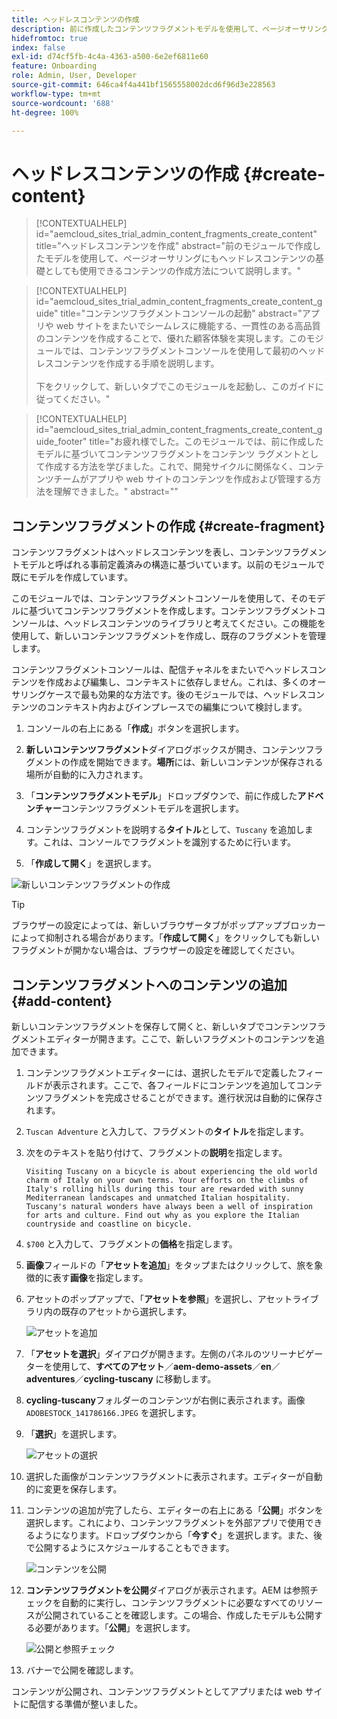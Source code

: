 ```yaml
---
title: ヘッドレスコンテンツの作成
description: 前に作成したコンテンツフラグメントモデルを使用して、ページオーサリングに使用できる、またはヘッドレスコンテンツの基礎として使用できるコンテンツを作成します。
hidefromtoc: true
index: false
exl-id: d74cf5fb-4c4a-4363-a500-6e2ef6811e60
feature: Onboarding
role: Admin, User, Developer
source-git-commit: 646ca4f4a441bf1565558002dcd6f96d3e228563
workflow-type: tm+mt
source-wordcount: '688'
ht-degree: 100%

---
```



# ヘッドレスコンテンツの作成 {#create-content}

>[!CONTEXTUALHELP]
>id="aemcloud_sites_trial_admin_content_fragments_create_content"
>title="ヘッドレスコンテンツを作成"
>abstract="前のモジュールで作成したモデルを使用して、ページオーサリングにもヘッドレスコンテンツの基礎としても使用できるコンテンツの作成方法について説明します。"

>[!CONTEXTUALHELP]
>id="aemcloud_sites_trial_admin_content_fragments_create_content_guide"
>title="コンテンツフラグメントコンソールの起動"
>abstract="アプリや web サイトをまたいでシームレスに機能する、一貫性のある高品質のコンテンツを作成することで、優れた顧客体験を実現します。このモジュールでは、コンテンツフラグメントコンソールを使用して最初のヘッドレスコンテンツを作成する手順を説明します。<br><br>下をクリックして、新しいタブでこのモジュールを起動し、このガイドに従ってください。"

>[!CONTEXTUALHELP]
>id="aemcloud_sites_trial_admin_content_fragments_create_content_guide_footer"
>title="お疲れ様でした。このモジュールでは、前に作成したモデルに基づいてコンテンツフラグメントをコンテンツ ラグメントとして作成する方法を学びました。これで、開発サイクルに関係なく、コンテンツチームがアプリや web サイトのコンテンツを作成および管理する方法を理解できました。"
>abstract=""

## コンテンツフラグメントの作成 {#create-fragment}

コンテンツフラグメントはヘッドレスコンテンツを表し、コンテンツフラグメントモデルと呼ばれる事前定義済みの構造に基づいています。以前のモジュールで既にモデルを作成しています。

このモジュールでは、コンテンツフラグメントコンソールを使用して、そのモデルに基づいてコンテンツフラグメントを作成します。コンテンツフラグメントコンソールは、ヘッドレスコンテンツのライブラリと考えてください。この機能を使用して、新しいコンテンツフラグメントを作成し、既存のフラグメントを管理します。

コンテンツフラグメントコンソールは、配信チャネルをまたいでヘッドレスコンテンツを作成および編集し、コンテキストに依存しません。これは、多くのオーサリングケースで最も効果的な方法です。後のモジュールでは、ヘッドレスコンテンツのコンテキスト内およびインプレースでの編集について検討します。

1. コンソールの右上にある「**作成**」ボタンを選択します。

1. **新しいコンテンツフラグメント**&#x200B;ダイアログボックスが開き、コンテンツフラグメントの作成を開始できます。**場所**&#x200B;には、新しいコンテンツが保存される場所が自動的に入力されます。

1. 「**コンテンツフラグメントモデル**」ドロップダウンで、前に作成した&#x200B;**アドベンチャー**&#x200B;コンテンツフラグメントモデルを選択します。

1. コンテンツフラグメントを説明する&#x200B;**タイトル**&#x200B;として、`Tuscany` を追加します。これは、コンソールでフラグメントを識別するために行います。

1. 「**作成して開く**」を選択します。

![新しいコンテンツフラグメントの作成](assets/do-not-localize/create-content.png)

>[!TIP]
>
>ブラウザーの設定によっては、新しいブラウザータブがポップアップブロッカーによって抑制される場合があります。「**作成して開く**」をクリックしても新しいフラグメントが開かない場合は、ブラウザーの設定を確認してください。

## コンテンツフラグメントへのコンテンツの追加 {#add-content}

新しいコンテンツフラグメントを保存して開くと、新しいタブでコンテンツフラグメントエディターが開きます。ここで、新しいフラグメントのコンテンツを追加できます。

1. コンテンツフラグメントエディターには、選択したモデルで定義したフィールドが表示されます。ここで、各フィールドにコンテンツを追加してコンテンツフラグメントを完成させることができます。進行状況は自動的に保存されます。

1. `Tuscan Adventure` と入力して、フラグメントの&#x200B;**タイトル**&#x200B;を指定します。

1. 次をのテキストを貼り付けて、フラグメントの&#x200B;**説明**&#x200B;を指定します。

   ```text
   Visiting Tuscany on a bicycle is about experiencing the old world charm of Italy on your own terms. Your efforts on the climbs of Italy's rolling hills during this tour are rewarded with sunny Mediterranean landscapes and unmatched Italian hospitality. Tuscany's natural wonders have always been a well of inspiration for arts and culture. Find out why as you explore the Italian countryside and coastline on bicycle.
   ```

1. `$700` と入力して、フラグメントの&#x200B;**価格**&#x200B;を指定します。

1. **画像**&#x200B;フィールドの「**アセットを追加**」をタップまたはクリックして、旅を象徴的に表す&#x200B;**画像**&#x200B;を指定します。

1. アセットのポップアップで、「**アセットを参照**」を選択し、アセットライブラリ内の既存のアセットから選択します。

   ![アセットを追加](assets/do-not-localize/add-asset.png)

1. 「**アセットを選択**」ダイアログが開きます。左側のパネルのツリーナビゲーターを使用して、**すべてのアセット**／**aem-demo-assets**／**en**／**adventures**／**cycling-tuscany** に移動します。

1. **cycling-tuscany**&#x200B;フォルダーのコンテンツが右側に表示されます。画像 `ADOBESTOCK_141786166.JPEG` を選択します。

1. 「**選択**」を選択します。

   ![アセットの選択](assets/do-not-localize/select-asset.png)

1. 選択した画像がコンテンツフラグメントに表示されます。エディターが自動的に変更を保存します。

1. コンテンツの追加が完了したら、エディターの右上にある「**公開**」ボタンを選択します。これにより、コンテンツフラグメントを外部アプリで使用できるようになります。ドロップダウンから「**今すぐ**」を選択します。また、後で公開するようにスケジュールすることもできます。

   ![コンテンツを公開](assets/do-not-localize/publish.png)

1. **コンテンツフラグメントを公開**&#x200B;ダイアログが表示されます。AEM は参照チェックを自動的に実行し、コンテンツフラグメントに必要なすべてのリソースが公開されていることを確認します。この場合、作成したモデルも公開する必要があります。「**公開**」を選択します。

   ![公開と参照チェック](assets/do-not-localize/publish-confirm.png)

1. バナーで公開を確認します。

コンテンツが公開され、コンテンツフラグメントとしてアプリまたは web サイトに配信する準備が整いました。
